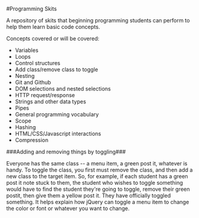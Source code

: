 #Programming Skits

A repository of skits that beginning programming students can perform to help them learn basic code concepts.

Concepts covered or will be covered:

* Variables
* Loops
* Control structures
* Add class/remove class to toggle
* Nesting
* Git and Github
* DOM selections and nested selections
* HTTP request/response
* Strings and other data types
* Pipes
* General programming vocabulary
* Scope
* Hashing
* HTML/CSS/Javascript interactions
* Compression


###Adding and removing things by toggling###

Everyone has the same class -- a menu item, a green post it, whatever is handy. To toggle the class, you first must remove the class, and then add a new class to the target item. So, for example, if each student has a green post it note stuck to them, the student who wishes to toggle something would have to find the student they're going to toggle, remove their green postit, then give them a yellow post it. They have officially toggled something. It helps explain how jQuery can toggle a menu item to change the color or font or whatever you want to change.
